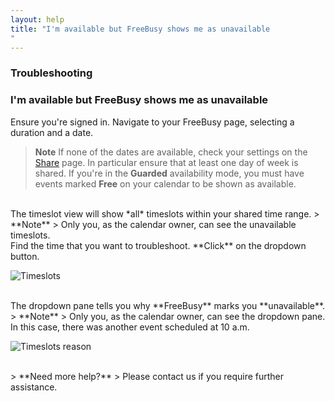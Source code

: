 ```yaml
---
layout: help
title: "I'm available but FreeBusy shows me as unavailable
"
---
```



### **Troubleshooting**

### I'm available but FreeBusy shows me as unavailable

Ensure you're signed in.
Navigate to your FreeBusy page, selecting a duration and a date.
> **Note**
> If none of the dates are available, check your settings on the [Share](https://freebusy.io/share) page.
> In particular ensure that at least one day of week is shared.
> If you're in the **Guarded** availability mode, you must have events marked **Free** on your calendar to be shown as available.

<br>
The timeslot view will show *all* timeslots within your shared time range.
> **Note**
> Only you, as the calendar owner, can see the unavailable timeslots.

<br>
Find the time that you want to troubleshoot.
**Click** on the dropdown button.

![Timeslots](http://i.imgur.com/mgVwGsL.png)

<br>
The dropdown pane tells you why **FreeBusy** marks you **unavailable**.
> **Note**
> Only you, as the calendar owner, can see the dropdown pane.

<br>
In this case, there was another event scheduled at 10 a.m.

![Timeslots reason](http://i.imgur.com/u0Xj1Gh.png)

<br>
> **Need more help?**
> Please contact us if you require further assistance.